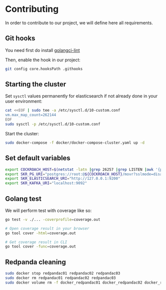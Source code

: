 # Contributing

In order to contribute to our project, we will define here all requirements.

## Git hooks

You need first do install [golangci-lint](https://golangci-lint.run/usage/install/)

Then, enable the hook in our project:
```bash
git config core.hooksPath .githooks
```

## Starting the cluster

Set `sysctl` values permanently for elasticsearch if not already done in your user environment:
```bash
cat <<EOF | sudo tee -a /etc/sysctl.d/10-custom.conf
vm.max_map_count=262144
EOF
sudo sysctl -p /etc/sysctl.d/10-custom.conf
```
Start the cluster:
```bash
sudo docker-compose -f docker/docker-compose-cluster.yaml up -d
```

## Set default variables

```bash
export COCKROACH_HOST=$(netstat -latn |grep 26257 |grep LISTEN |awk '{print $4}')
export SKR_PG_URI="postgres://root:@${COCKROACH_HOST}/movr?sslmode=disable"
export SKR_ELASTICSEARCH_URI="http://127.0.0.1:9200"
export SKR_KAFKA_URI="localhost:9092"
```

## Golang test

We will perform test with coverage like so:
```bash
go test -v ./... -coverprofile=coverage.out

# Open coverage result in your browser
go tool cover -html=coverage.out

# Get coverage result in CLI
go tool cover -func=coverage.out
```

## Redpanda cleaning

```bash
sudo docker stop redpandac01 redpandac02 redpandac03
sudo docker rm redpandac01 redpandac02 redpandac03
sudo docker volume rm -f docker_redpandac01 docker_redpandac02 docker_redpandac03
```
